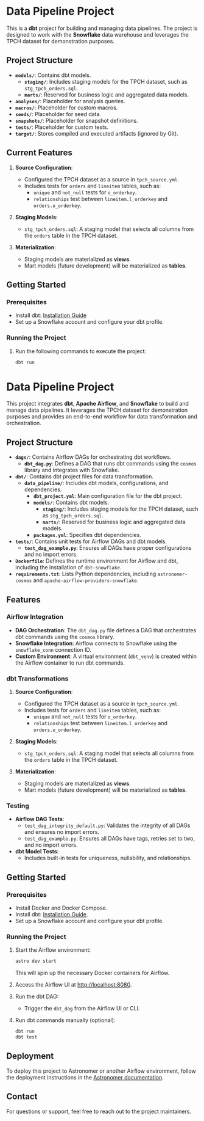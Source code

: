 # Data Pipeline Project

This is a **dbt** project for building and managing data pipelines. The project is designed to work with the **Snowflake** data warehouse and leverages the TPCH dataset for demonstration purposes.

## Project Structure

- **`models/`**: Contains dbt models.
  - **`staging/`**: Includes staging models for the TPCH dataset, such as `stg_tpch_orders.sql`.
  - **`marts/`**: Reserved for business logic and aggregated data models.
- **`analyses/`**: Placeholder for analysis queries.
- **`macros/`**: Placeholder for custom macros.
- **`seeds/`**: Placeholder for seed data.
- **`snapshots/`**: Placeholder for snapshot definitions.
- **`tests/`**: Placeholder for custom tests.
- **`target/`**: Stores compiled and executed artifacts (ignored by Git).

## Current Features

1. **Source Configuration**:
   - Configured the TPCH dataset as a source in `tpch_source.yml`.
   - Includes tests for `orders` and `lineitem` tables, such as:
     - `unique` and `not_null` tests for `o_orderkey`.
     - `relationships` test between `lineitem.l_orderkey` and `orders.o_orderkey`.

2. **Staging Models**:
   - `stg_tpch_orders.sql`: A staging model that selects all columns from the `orders` table in the TPCH dataset.

3. **Materialization**:
   - Staging models are materialized as **views**.
   - Mart models (future development) will be materialized as **tables**.

## Getting Started

### Prerequisites

- Install dbt: [Installation Guide](https://docs.getdbt.com/docs/installation)
- Set up a Snowflake account and configure your dbt profile.

### Running the Project

1. Run the following commands to execute the project:
   ```bash
   dbt run
# Data Pipeline Project

This project integrates **dbt**, **Apache Airflow**, and **Snowflake** to build and manage data pipelines. It leverages the TPCH dataset for demonstration purposes and provides an end-to-end workflow for data transformation and orchestration.

## Project Structure

- **`dags/`**: Contains Airflow DAGs for orchestrating dbt workflows.
  - **`dbt_dag.py`**: Defines a DAG that runs dbt commands using the `cosmos` library and integrates with Snowflake.
- **`dbt/`**: Contains dbt project files for data transformation.
  - **`data_pipeline/`**: Includes dbt models, configurations, and dependencies.
    - **`dbt_project.yml`**: Main configuration file for the dbt project.
    - **`models/`**: Contains dbt models.
      - **`staging/`**: Includes staging models for the TPCH dataset, such as `stg_tpch_orders.sql`.
      - **`marts/`**: Reserved for business logic and aggregated data models.
    - **`packages.yml`**: Specifies dbt dependencies.
- **`tests/`**: Contains unit tests for Airflow DAGs and dbt models.
  - **`test_dag_example.py`**: Ensures all DAGs have proper configurations and no import errors.
- **`Dockerfile`**: Defines the runtime environment for Airflow and dbt, including the installation of `dbt-snowflake`.
- **`requirements.txt`**: Lists Python dependencies, including `astronomer-cosmos` and `apache-airflow-providers-snowflake`.

## Features

### Airflow Integration
- **DAG Orchestration**: The `dbt_dag.py` file defines a DAG that orchestrates dbt commands using the `cosmos` library.
- **Snowflake Integration**: Airflow connects to Snowflake using the `snowflake_conn` connection ID.
- **Custom Environment**: A virtual environment (`dbt_venv`) is created within the Airflow container to run dbt commands.

### dbt Transformations
1. **Source Configuration**:
   - Configured the TPCH dataset as a source in `tpch_source.yml`.
   - Includes tests for `orders` and `lineitem` tables, such as:
     - `unique` and `not_null` tests for `o_orderkey`.
     - `relationships` test between `lineitem.l_orderkey` and `orders.o_orderkey`.

2. **Staging Models**:
   - `stg_tpch_orders.sql`: A staging model that selects all columns from the `orders` table in the TPCH dataset.

3. **Materialization**:
   - Staging models are materialized as **views**.
   - Mart models (future development) will be materialized as **tables**.

### Testing
- **Airflow DAG Tests**:
  - `test_dag_integrity_default.py`: Validates the integrity of all DAGs and ensures no import errors.
  - `test_dag_example.py`: Ensures all DAGs have tags, retries set to two, and no import errors.
- **dbt Model Tests**:
  - Includes built-in tests for uniqueness, nullability, and relationships.

## Getting Started

### Prerequisites
- Install Docker and Docker Compose.
- Install dbt: [Installation Guide](https://docs.getdbt.com/docs/installation).
- Set up a Snowflake account and configure your dbt profile.

### Running the Project

1. Start the Airflow environment:
   ```bash
   astro dev start
   ```
   This will spin up the necessary Docker containers for Airflow.

2. Access the Airflow UI at [http://localhost:8080](http://localhost:8080).

3. Run the dbt DAG:
   - Trigger the `dbt_dag` from the Airflow UI or CLI.

4. Run dbt commands manually (optional):
   ```bash
   dbt run
   dbt test
   ```

## Deployment

To deploy this project to Astronomer or another Airflow environment, follow the deployment instructions in the [Astronomer documentation](https://www.astronomer.io/docs/astro/deploy-code/).

## Contact

For questions or support, feel free to reach out to the project maintainers.